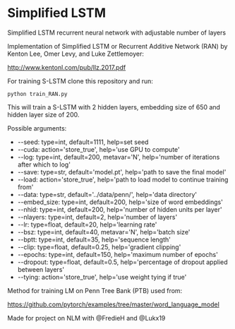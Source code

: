 # Simplified LSTM
Simplified LSTM recurrent neural network with adjustable number of layers

Implementation of Simplified LSTM or Recurrent Additive Network (RAN) by Kenton Lee, Omer Levy, and Luke Zettlemoyer:

http://www.kentonl.com/pub/llz.2017.pdf

For training S-LSTM clone this repository and run:

```
python train_RAN.py
```
This will train a S-LSTM with 2 hidden layers, embedding size of 650 and hidden layer size of 200.

Possible arguments:

- --seed: type=int, default=1111, help=set seed
- --cuda: action='store_true', help='use GPU to compute'
- --log: type=int, default=200, metavar='N', help='number of iterations after which to log'
- --save: type=str,  default='model.pt', help='path to save the final model'
- --load: action='store_true', help='path to load model to continue training from'
- --data: type=str, default='../data/penn/', help='data directory'
- --embed_size: type=int, default=200, help='size of word embeddings'
- --nhid: type=int, default=200, help='number of hidden units per layer'
- --nlayers: type=int, default=2, help='number of layers'
- --lr: type=float, default=20, help='learning rate'
- --bsz: type=int, default=40, metavar='N', help='batch size'
- --bptt: type=int, default=35, help='sequence length'
- --clip: type=float, default=0.25, help='gradient clipping'
- --epochs: type=int, default=150, help='maximum number of epochs'
- --dropout: type=float, default=0.5, help='percentage of dropout applied between layers'
- --tying: action='store_true', help='use weight tying if true'

Method for training LM on Penn Tree Bank (PTB) used from:

https://github.com/pytorch/examples/tree/master/word_language_model

Made for project on NLM with @FredieH and @Lukx19
